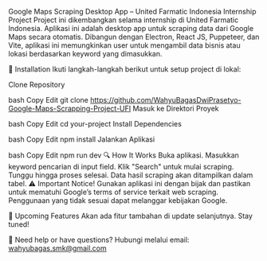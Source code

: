 Google Maps Scraping Desktop App – United Farmatic Indonesia Internship Project
Project ini dikembangkan selama internship di United Farmatic Indonesia. Aplikasi ini adalah desktop app untuk scraping data dari Google Maps secara otomatis. Dibangun dengan Electron, React JS, Puppeteer, dan Vite, aplikasi ini memungkinkan user untuk mengambil data bisnis atau lokasi berdasarkan keyword yang dimasukkan.

🚀 Installation
Ikuti langkah-langkah berikut untuk setup project di lokal:

Clone Repository

bash
Copy
Edit
git clone https://github.com/WahyuBagasDwiPrasetyo-Google-Maps-Scrapping-Project-UFI
Masuk ke Direktori Proyek

bash
Copy
Edit
cd your-project
Install Dependencies

bash
Copy
Edit
npm install
Jalankan Aplikasi

bash
Copy
Edit
npm run dev
🔍 How It Works
Buka aplikasi.
Masukkan keyword pencarian di input field.
Klik "Search" untuk mulai scraping.
Tunggu hingga proses selesai. Data hasil scraping akan ditampilkan dalam tabel.
⚠️ Important Notice!
Gunakan aplikasi ini dengan bijak dan pastikan untuk mematuhi Google’s terms of service terkait web scraping. Penggunaan yang tidak sesuai dapat melanggar kebijakan Google.

📌 Upcoming Features
Akan ada fitur tambahan di update selanjutnya. Stay tuned!

📩 Need help or have questions? Hubungi melalui email: wahyubagas.smk@gmail.com
